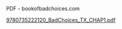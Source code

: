 PDF - bookofbadchoices.com

[9780735222120_BadChoices_TX_CHAP1.pdf](../_resources/f4652bbaf8bfbde6e837c6a2f4b5762c.pdf)